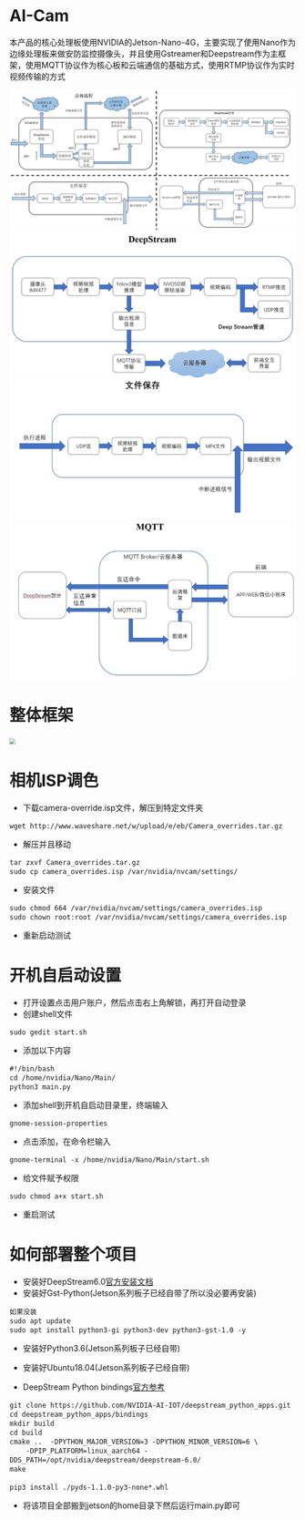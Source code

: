 # AI-Cam

本产品的核心处理板使用NVIDIA的Jetson-Nano-4G，主要实现了使用Nano作为边缘处理板来做安防监控摄像头，并且使用Gstreamer和Deepstream作为主框架，使用MQTT协议作为核心板和云端通信的基础方式，使用RTMP协议作为实时视频传输的方式

<img src="./images/framework.png" style="zoom:60%;" />

<img src="./images/deepstream.png" style="zoom:60%;" />

<img src="./images/filesaving.png" style="zoom:60%;" />

<img src="./images/mqtt_info.png" style="zoom:60%;" />

# 整体框架

<img src="https://s4.ax1x.com/2021/12/21/TMxiUH.png" style="zoom:60%;" />

# 相机ISP调色

- 下载camera-override.isp文件，解压到特定文件夹

```
wget http://www.waveshare.net/w/upload/e/eb/Camera_overrides.tar.gz
```

- 解压并且移动

```
tar zxvf Camera_overrides.tar.gz 
sudo cp camera_overrides.isp /var/nvidia/nvcam/settings/
```

- 安装文件

```
sudo chmod 664 /var/nvidia/nvcam/settings/camera_overrides.isp
sudo chown root:root /var/nvidia/nvcam/settings/camera_overrides.isp
```

- 重新启动测试

# 开机自启动设置

- 打开设置点击用户账户，然后点击右上角解锁，再打开自动登录
- 创建shell文件

```
sudo gedit start.sh
```

- 添加以下内容

```
#!/bin/bash
cd /home/nvidia/Nano/Main/
python3 main.py
```

- 添加shell到开机自启动目录里，终端输入

```
gnome-session-properties
```

- 点击添加，在命令栏输入

```
gnome-terminal -x /home/nvidia/Nano/Main/start.sh
```

- 给文件赋予权限

```
sudo chmod a+x start.sh
```

- 重启测试

# 如何部署整个项目

- 安装好DeepStream6.0[官方安装文档](https://docs.nvidia.com/metropolis/deepstream/dev-guide/text/DS_Quickstart.html#jetson-setup)
- 安装好Gst-Python(Jetson系列板子已经自带了所以没必要再安装)

```
如果没装
sudo apt update
sudo apt install python3-gi python3-dev python3-gst-1.0 -y
```

- 安装好Python3.6(Jetson系列板子已经自带)
- 安装好Ubuntu18.04(Jetson系列板子已经自带)

- DeepStream Python bindings[官方参考](https://github.com/NVIDIA-AI-IOT/deepstream_python_apps/blob/master/bindings/README.md)

```
git clone https://github.com/NVIDIA-AI-IOT/deepstream_python_apps.git
cd deepstream_python_apps/bindings
mkdir build
cd build
cmake ..  -DPYTHON_MAJOR_VERSION=3 -DPYTHON_MINOR_VERSION=6 \
    -DPIP_PLATFORM=linux_aarch64 -DDS_PATH=/opt/nvidia/deepstream/deepstream-6.0/
make

pip3 install ./pyds-1.1.0-py3-none*.whl
```

- 将该项目全部搬到jetson的home目录下然后运行main.py即可
